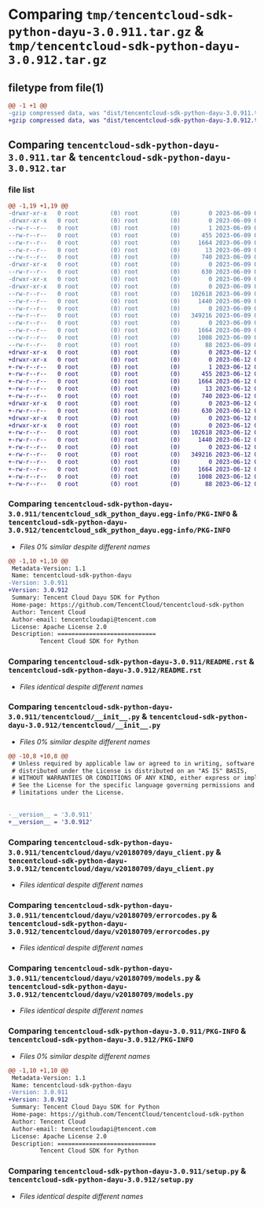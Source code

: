 # Comparing `tmp/tencentcloud-sdk-python-dayu-3.0.911.tar.gz` & `tmp/tencentcloud-sdk-python-dayu-3.0.912.tar.gz`

## filetype from file(1)

```diff
@@ -1 +1 @@
-gzip compressed data, was "dist/tencentcloud-sdk-python-dayu-3.0.911.tar", last modified: Fri Jun  9 02:17:25 2023, max compression
+gzip compressed data, was "dist/tencentcloud-sdk-python-dayu-3.0.912.tar", last modified: Mon Jun 12 03:01:39 2023, max compression
```

## Comparing `tencentcloud-sdk-python-dayu-3.0.911.tar` & `tencentcloud-sdk-python-dayu-3.0.912.tar`

### file list

```diff
@@ -1,19 +1,19 @@
-drwxr-xr-x   0 root         (0) root         (0)        0 2023-06-09 02:17:25.000000 tencentcloud-sdk-python-dayu-3.0.911/
-drwxr-xr-x   0 root         (0) root         (0)        0 2023-06-09 02:17:25.000000 tencentcloud-sdk-python-dayu-3.0.911/tencentcloud_sdk_python_dayu.egg-info/
--rw-r--r--   0 root         (0) root         (0)        1 2023-06-09 02:17:25.000000 tencentcloud-sdk-python-dayu-3.0.911/tencentcloud_sdk_python_dayu.egg-info/dependency_links.txt
--rw-r--r--   0 root         (0) root         (0)      455 2023-06-09 02:17:25.000000 tencentcloud-sdk-python-dayu-3.0.911/tencentcloud_sdk_python_dayu.egg-info/SOURCES.txt
--rw-r--r--   0 root         (0) root         (0)     1664 2023-06-09 02:17:25.000000 tencentcloud-sdk-python-dayu-3.0.911/tencentcloud_sdk_python_dayu.egg-info/PKG-INFO
--rw-r--r--   0 root         (0) root         (0)       13 2023-06-09 02:17:25.000000 tencentcloud-sdk-python-dayu-3.0.911/tencentcloud_sdk_python_dayu.egg-info/top_level.txt
--rw-r--r--   0 root         (0) root         (0)      740 2023-06-09 02:17:25.000000 tencentcloud-sdk-python-dayu-3.0.911/README.rst
-drwxr-xr-x   0 root         (0) root         (0)        0 2023-06-09 02:17:25.000000 tencentcloud-sdk-python-dayu-3.0.911/tencentcloud/
--rw-r--r--   0 root         (0) root         (0)      630 2023-06-09 02:17:25.000000 tencentcloud-sdk-python-dayu-3.0.911/tencentcloud/__init__.py
-drwxr-xr-x   0 root         (0) root         (0)        0 2023-06-09 02:17:25.000000 tencentcloud-sdk-python-dayu-3.0.911/tencentcloud/dayu/
-drwxr-xr-x   0 root         (0) root         (0)        0 2023-06-09 02:17:25.000000 tencentcloud-sdk-python-dayu-3.0.911/tencentcloud/dayu/v20180709/
--rw-r--r--   0 root         (0) root         (0)   102618 2023-06-09 02:17:25.000000 tencentcloud-sdk-python-dayu-3.0.911/tencentcloud/dayu/v20180709/dayu_client.py
--rw-r--r--   0 root         (0) root         (0)     1440 2023-06-09 02:17:25.000000 tencentcloud-sdk-python-dayu-3.0.911/tencentcloud/dayu/v20180709/errorcodes.py
--rw-r--r--   0 root         (0) root         (0)        0 2023-06-09 02:17:25.000000 tencentcloud-sdk-python-dayu-3.0.911/tencentcloud/dayu/v20180709/__init__.py
--rw-r--r--   0 root         (0) root         (0)   349216 2023-06-09 02:17:25.000000 tencentcloud-sdk-python-dayu-3.0.911/tencentcloud/dayu/v20180709/models.py
--rw-r--r--   0 root         (0) root         (0)        0 2023-06-09 02:17:25.000000 tencentcloud-sdk-python-dayu-3.0.911/tencentcloud/dayu/__init__.py
--rw-r--r--   0 root         (0) root         (0)     1664 2023-06-09 02:17:25.000000 tencentcloud-sdk-python-dayu-3.0.911/PKG-INFO
--rw-r--r--   0 root         (0) root         (0)     1008 2023-06-09 02:17:25.000000 tencentcloud-sdk-python-dayu-3.0.911/setup.py
--rw-r--r--   0 root         (0) root         (0)       88 2023-06-09 02:17:25.000000 tencentcloud-sdk-python-dayu-3.0.911/setup.cfg
+drwxr-xr-x   0 root         (0) root         (0)        0 2023-06-12 03:01:39.000000 tencentcloud-sdk-python-dayu-3.0.912/
+drwxr-xr-x   0 root         (0) root         (0)        0 2023-06-12 03:01:39.000000 tencentcloud-sdk-python-dayu-3.0.912/tencentcloud_sdk_python_dayu.egg-info/
+-rw-r--r--   0 root         (0) root         (0)        1 2023-06-12 03:01:39.000000 tencentcloud-sdk-python-dayu-3.0.912/tencentcloud_sdk_python_dayu.egg-info/dependency_links.txt
+-rw-r--r--   0 root         (0) root         (0)      455 2023-06-12 03:01:39.000000 tencentcloud-sdk-python-dayu-3.0.912/tencentcloud_sdk_python_dayu.egg-info/SOURCES.txt
+-rw-r--r--   0 root         (0) root         (0)     1664 2023-06-12 03:01:39.000000 tencentcloud-sdk-python-dayu-3.0.912/tencentcloud_sdk_python_dayu.egg-info/PKG-INFO
+-rw-r--r--   0 root         (0) root         (0)       13 2023-06-12 03:01:39.000000 tencentcloud-sdk-python-dayu-3.0.912/tencentcloud_sdk_python_dayu.egg-info/top_level.txt
+-rw-r--r--   0 root         (0) root         (0)      740 2023-06-12 03:01:39.000000 tencentcloud-sdk-python-dayu-3.0.912/README.rst
+drwxr-xr-x   0 root         (0) root         (0)        0 2023-06-12 03:01:39.000000 tencentcloud-sdk-python-dayu-3.0.912/tencentcloud/
+-rw-r--r--   0 root         (0) root         (0)      630 2023-06-12 03:01:39.000000 tencentcloud-sdk-python-dayu-3.0.912/tencentcloud/__init__.py
+drwxr-xr-x   0 root         (0) root         (0)        0 2023-06-12 03:01:39.000000 tencentcloud-sdk-python-dayu-3.0.912/tencentcloud/dayu/
+drwxr-xr-x   0 root         (0) root         (0)        0 2023-06-12 03:01:39.000000 tencentcloud-sdk-python-dayu-3.0.912/tencentcloud/dayu/v20180709/
+-rw-r--r--   0 root         (0) root         (0)   102618 2023-06-12 03:01:39.000000 tencentcloud-sdk-python-dayu-3.0.912/tencentcloud/dayu/v20180709/dayu_client.py
+-rw-r--r--   0 root         (0) root         (0)     1440 2023-06-12 03:01:39.000000 tencentcloud-sdk-python-dayu-3.0.912/tencentcloud/dayu/v20180709/errorcodes.py
+-rw-r--r--   0 root         (0) root         (0)        0 2023-06-12 03:01:39.000000 tencentcloud-sdk-python-dayu-3.0.912/tencentcloud/dayu/v20180709/__init__.py
+-rw-r--r--   0 root         (0) root         (0)   349216 2023-06-12 03:01:39.000000 tencentcloud-sdk-python-dayu-3.0.912/tencentcloud/dayu/v20180709/models.py
+-rw-r--r--   0 root         (0) root         (0)        0 2023-06-12 03:01:39.000000 tencentcloud-sdk-python-dayu-3.0.912/tencentcloud/dayu/__init__.py
+-rw-r--r--   0 root         (0) root         (0)     1664 2023-06-12 03:01:39.000000 tencentcloud-sdk-python-dayu-3.0.912/PKG-INFO
+-rw-r--r--   0 root         (0) root         (0)     1008 2023-06-12 03:01:39.000000 tencentcloud-sdk-python-dayu-3.0.912/setup.py
+-rw-r--r--   0 root         (0) root         (0)       88 2023-06-12 03:01:39.000000 tencentcloud-sdk-python-dayu-3.0.912/setup.cfg
```

### Comparing `tencentcloud-sdk-python-dayu-3.0.911/tencentcloud_sdk_python_dayu.egg-info/PKG-INFO` & `tencentcloud-sdk-python-dayu-3.0.912/tencentcloud_sdk_python_dayu.egg-info/PKG-INFO`

 * *Files 0% similar despite different names*

```diff
@@ -1,10 +1,10 @@
 Metadata-Version: 1.1
 Name: tencentcloud-sdk-python-dayu
-Version: 3.0.911
+Version: 3.0.912
 Summary: Tencent Cloud Dayu SDK for Python
 Home-page: https://github.com/TencentCloud/tencentcloud-sdk-python
 Author: Tencent Cloud
 Author-email: tencentcloudapi@tencent.com
 License: Apache License 2.0
 Description: ============================
         Tencent Cloud SDK for Python
```

### Comparing `tencentcloud-sdk-python-dayu-3.0.911/README.rst` & `tencentcloud-sdk-python-dayu-3.0.912/README.rst`

 * *Files identical despite different names*

### Comparing `tencentcloud-sdk-python-dayu-3.0.911/tencentcloud/__init__.py` & `tencentcloud-sdk-python-dayu-3.0.912/tencentcloud/__init__.py`

 * *Files 0% similar despite different names*

```diff
@@ -10,8 +10,8 @@
 # Unless required by applicable law or agreed to in writing, software
 # distributed under the License is distributed on an "AS IS" BASIS,
 # WITHOUT WARRANTIES OR CONDITIONS OF ANY KIND, either express or implied.
 # See the License for the specific language governing permissions and
 # limitations under the License.
 
 
-__version__ = '3.0.911'
+__version__ = '3.0.912'
```

### Comparing `tencentcloud-sdk-python-dayu-3.0.911/tencentcloud/dayu/v20180709/dayu_client.py` & `tencentcloud-sdk-python-dayu-3.0.912/tencentcloud/dayu/v20180709/dayu_client.py`

 * *Files identical despite different names*

### Comparing `tencentcloud-sdk-python-dayu-3.0.911/tencentcloud/dayu/v20180709/errorcodes.py` & `tencentcloud-sdk-python-dayu-3.0.912/tencentcloud/dayu/v20180709/errorcodes.py`

 * *Files identical despite different names*

### Comparing `tencentcloud-sdk-python-dayu-3.0.911/tencentcloud/dayu/v20180709/models.py` & `tencentcloud-sdk-python-dayu-3.0.912/tencentcloud/dayu/v20180709/models.py`

 * *Files identical despite different names*

### Comparing `tencentcloud-sdk-python-dayu-3.0.911/PKG-INFO` & `tencentcloud-sdk-python-dayu-3.0.912/PKG-INFO`

 * *Files 0% similar despite different names*

```diff
@@ -1,10 +1,10 @@
 Metadata-Version: 1.1
 Name: tencentcloud-sdk-python-dayu
-Version: 3.0.911
+Version: 3.0.912
 Summary: Tencent Cloud Dayu SDK for Python
 Home-page: https://github.com/TencentCloud/tencentcloud-sdk-python
 Author: Tencent Cloud
 Author-email: tencentcloudapi@tencent.com
 License: Apache License 2.0
 Description: ============================
         Tencent Cloud SDK for Python
```

### Comparing `tencentcloud-sdk-python-dayu-3.0.911/setup.py` & `tencentcloud-sdk-python-dayu-3.0.912/setup.py`

 * *Files identical despite different names*

